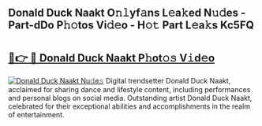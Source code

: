 ## Donald Duck Naakt O𝚗𝚕yf𝚊ns L𝚎a𝚔ed N𝚞𝚍es - Part-dDo P𝚑𝚘tos Vi𝚍𝚎o - H𝚘𝚝 Part L𝚎a𝚔s Kc5FQ

# <h2><a href="http://kfdrven.oniu.top/?m=Donald+Duck+Naakt">🔗👉 🔴 Donald Duck Naakt P𝚑ot𝚘𝚜 V𝚒d𝚎o</a></h2>

[![Donald Duck Naakt Nu𝚍e𝚜](https://i.imgur.com/0qMVB7G.gif)](http://kfdrven.oniu.top/?m=Donald+Duck+Naakt)
Digital trendsetter Donald Duck Naakt, acclaimed for sharing dance and lifestyle content, including performances and personal blogs on social media. Outstanding artist Donald Duck Naakt, celebrated for their exceptional abilities and accomplishments in the realm of entertainment.  
